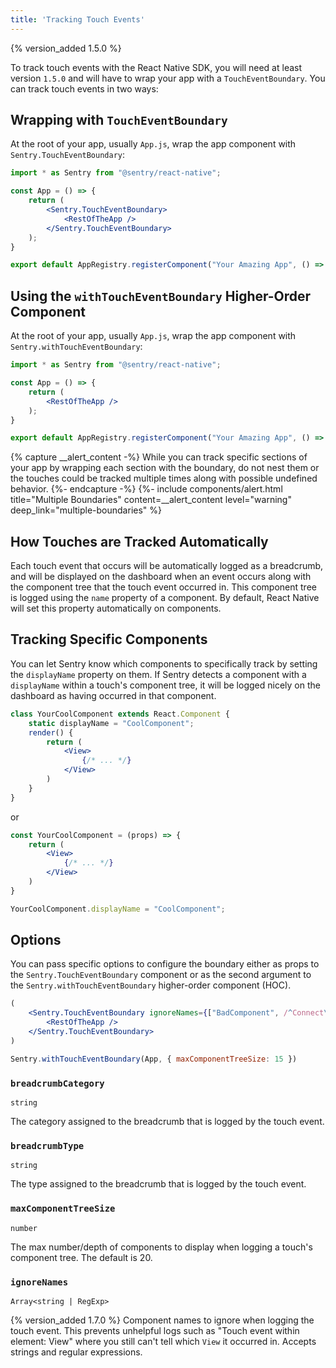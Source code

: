 ```yaml
---
title: 'Tracking Touch Events'
---
```


{% version_added 1.5.0 %}

To track touch events with the React Native SDK, you will need at least version `1.5.0` and will have to wrap your app with a `TouchEventBoundary`. You can track touch events in two ways:

## Wrapping with `TouchEventBoundary`
At the root of your app, usually `App.js`, wrap the app component with `Sentry.TouchEventBoundary`:

```jsx
import * as Sentry from "@sentry/react-native";

const App = () => {
    return (
        <Sentry.TouchEventBoundary>
            <RestOfTheApp />
        </Sentry.TouchEventBoundary>
    );
}

export default AppRegistry.registerComponent("Your Amazing App", () => App);;
```

## Using the `withTouchEventBoundary` Higher-Order Component

At the root of your app, usually `App.js`, wrap the app component with `Sentry.withTouchEventBoundary`:

```jsx
import * as Sentry from "@sentry/react-native";

const App = () => {
    return (
        <RestOfTheApp />
    );
}

export default AppRegistry.registerComponent("Your Amazing App", () => Sentry.withTouchEventBoundary(App));;
```

{% capture __alert_content -%}
While you can track specific sections of your app by wrapping each section with the boundary, do not nest them or the touches could be tracked multiple times along with possible undefined behavior.
{%- endcapture -%}
{%- include components/alert.html
  title="Multiple Boundaries"
  content=__alert_content
  level="warning"
  deep_link="multiple-boundaries"
%}

## How Touches are Tracked Automatically
Each touch event that occurs will be automatically logged as a breadcrumb, and will be displayed on the dashboard when an event occurs along with the component tree that the touch event occurred in. This component tree is logged using the `name` property of a component. By default, React Native will set this property automatically on components.

## Tracking Specific Components
You can let Sentry know which components to specifically track by setting the `displayName` property on them. If Sentry detects a component with a `displayName` within a touch's component tree, it will be logged nicely on the dashboard as having occurred in that component.
```jsx
class YourCoolComponent extends React.Component {
    static displayName = "CoolComponent";
    render() {
        return (
            <View>
                {/* ... */}
            </View>
        )
    }
}
```
or
```jsx
const YourCoolComponent = (props) => {
    return (
        <View>
            {/* ... */}
        </View>
    )
}

YourCoolComponent.displayName = "CoolComponent";
```

## Options

You can pass specific options to configure the boundary either as props to the `Sentry.TouchEventBoundary` component or as the second argument to the `Sentry.withTouchEventBoundary` higher-order component (HOC).

```jsx
(
    <Sentry.TouchEventBoundary ignoreNames={["BadComponent", /^Connect\(/, /^LibraryComponent$/]} >
        <RestOfTheApp />
    </Sentry.TouchEventBoundary>
)
```

```jsx
Sentry.withTouchEventBoundary(App, { maxComponentTreeSize: 15 })
```

### `breadcrumbCategory`
`string`

The category assigned to the breadcrumb that is logged by the touch event.

### `breadcrumbType`
`string`

The type assigned to the breadcrumb that is logged by the touch event.

### `maxComponentTreeSize`
`number`

The max number/depth of components to display when logging a touch's component tree. The default is 20.

### `ignoreNames`
`Array<string | RegExp>`

{% version_added 1.7.0 %} Component names to ignore when logging the touch event. This prevents unhelpful logs such as "Touch event within element: View" where you still can't tell which `View` it occurred in. Accepts strings and regular expressions.
